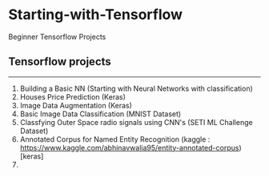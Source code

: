 # Starting-with-Tensorflow
Beginner Tensorflow Projects


## Tensorflow projects 
----
1. Building a Basic NN (Starting with Neural Networks with classification)
2. Houses Price Prediction (Keras)
3. Image Data Augmentation (Keras)
4. Basic Image Data Classification (MNIST Dataset)
5. Classfying Outer Space radio signals using CNN's (SETI ML Challenge Dataset)
6. Annotated Corpus for Named Entity Recognition (kaggle : https://www.kaggle.com/abhinavwalia95/entity-annotated-corpus) [keras]
7.
